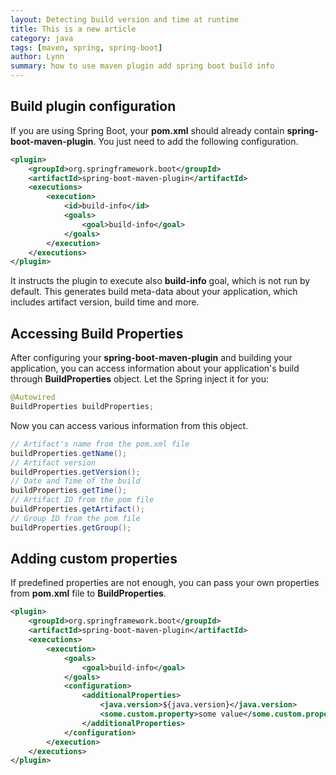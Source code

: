 ```yaml
---
layout: Detecting build version and time at runtime
title: This is a new article
category: java
tags: [maven, spring, spring-boot]
author: Lynn
summary: how to use maven plugin add spring boot build info
---
```


## Build plugin configuration

If you are using Spring Boot, your **pom.xml** should already contain **spring-boot-maven-plugin**. You just need to add the following configuration.

```xml
<plugin>
    <groupId>org.springframework.boot</groupId>
    <artifactId>spring-boot-maven-plugin</artifactId>
    <executions>
        <execution>
            <id>build-info</id>
            <goals>
                <goal>build-info</goal>
            </goals>
        </execution>
    </executions>
</plugin>
```

It instructs the plugin to execute also **build-info** goal, which is not run by default. This generates build meta-data about your application, which includes artifact version, build time and more.

## Accessing Build Properties

After configuring your **spring-boot-maven-plugin** and building your application, you can access information about your application's build through **BuildProperties** object. Let the Spring inject it for you:

```java
@Autowired
BuildProperties buildProperties;
```

Now you can access various information from this object.

```java
// Artifact's name from the pom.xml file
buildProperties.getName();
// Artifact version
buildProperties.getVersion();
// Date and Time of the build
buildProperties.getTime();
// Artifact ID from the pom file
buildProperties.getArtifact();
// Group ID from the pom file
buildProperties.getGroup();
```

## Adding custom properties

If predefined properties are not enough, you can pass your own properties from **pom.xml** file to **BuildProperties**.

```xml
<plugin>
    <groupId>org.springframework.boot</groupId>
    <artifactId>spring-boot-maven-plugin</artifactId>
    <executions>
        <execution>
            <goals>
                <goal>build-info</goal>
            </goals>
            <configuration>
                <additionalProperties>
                    <java.version>${java.version}</java.version>
                    <some.custom.property>some value</some.custom.property>
                </additionalProperties>
            </configuration>
        </execution>
    </executions>
</plugin>
```
